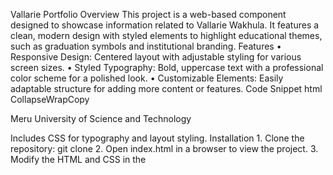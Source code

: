 Vallarie Portfolio
Overview
This project is a web-based component designed to showcase information related to Vallarie Wakhula. It features a clean, modern design with styled elements to highlight educational themes, such as graduation symbols and institutional branding.
Features
•	Responsive Design: Centered layout with adjustable styling for various screen sizes.
•	Styled Typography: Bold, uppercase text with a professional color scheme for a polished look.
•	Customizable Elements: Easily adaptable structure for adding more content or features.
Code Snippet
html
CollapseWrapCopy
<div style="--i: 1;">
    <p>Meru University of Science and Technology</p>
</div>
Includes CSS for typography and layout styling.
Installation
1.	Clone the repository: git clone <your-repo-link>
2.	Open index.html in a browser to view the project.
3.	Modify the HTML and CSS in the <style> section to suit your needs.
Usage
This project can be used as a standalone component or integrated into a larger educational website. Update the text, colors, and additional elements as required.
Technologies
•	HTML5
•	CSS3
Author
Vallarie Wakhula
https://lizzvallarie.github.io/MyPLP-portfolio/
Created on April 3, 2025
License
This project is open-source and available.
________________________________________

